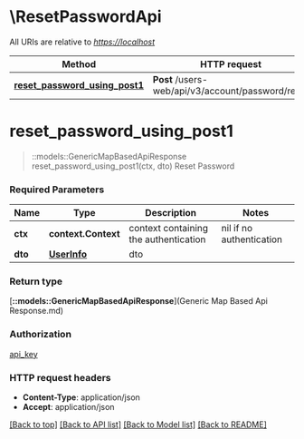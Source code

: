 # \ResetPasswordApi

All URIs are relative to *<https://localhost>*

| Method                                                                           | HTTP request                                      | Description    |
| -------------------------------------------------------------------------------- | ------------------------------------------------- | -------------- |
| [**reset_password_using_post1**](ResetPasswordApi.md#reset_password_using_post1) | **Post** /users-web/api/v3/account/password/reset | Reset Password |

# **reset_password_using_post1**

> ::models::GenericMapBasedApiResponse reset_password_using_post1(ctx, dto)
Reset Password

### Required Parameters

| Name    | Type                        | Description                           | Notes                    |
| ------- | --------------------------- | ------------------------------------- | ------------------------ |
| **ctx** | **context.Context**         | context containing the authentication | nil if no authentication |
| **dto** | [**UserInfo**](UserInfo.md) | dto                                   |

### Return type

[**::models::GenericMapBasedApiResponse**](Generic Map Based Api Response.md)

### Authorization

[api_key](../README.md#api_key)

### HTTP request headers

- **Content-Type**: application/json
- **Accept**: application/json

[[Back to top]](#) [[Back to API list]](../README.md#documentation-for-api-endpoints) [[Back to Model list]](../README.md#documentation-for-models) [[Back to README]](../README.md)
